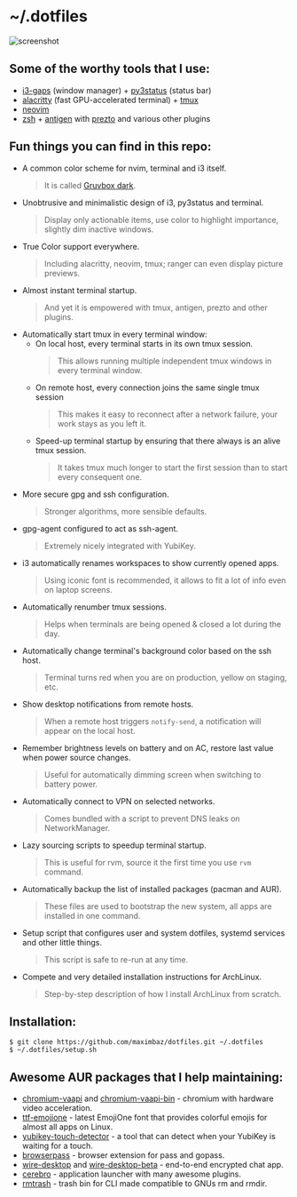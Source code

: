 # ~/.dotfiles

![screenshot](https://user-images.githubusercontent.com/1177900/33517859-c9b41854-d78b-11e7-8244-ad4436bc6e78.png)

## Some of the worthy tools that I use:

- [i3-gaps](https://github.com/Airblader/i3) (window manager) + [py3status](https://github.com/ultrabug/py3status) (status bar)
- [alacritty](https://github.com/jwilm/alacritty) (fast GPU-accelerated terminal) + [tmux](https://github.com/tmux/tmux)
- [neovim](https://github.com/neovim/neovim)
- [zsh](https://www.zsh.org) + [antigen](https://github.com/zsh-users/antigen) with [prezto](https://github.com/sorin-ionescu/prezto) and various other plugins

## Fun things you can find in this repo:

- A common color scheme for nvim, terminal and i3 itself.
  > It is called [Gruvbox dark](https://github.com/morhetz/gruvbox).
- Unobtrusive and minimalistic design of i3, py3status and terminal.
  > Display only actionable items, use color to highlight importance, slightly dim inactive windows.
- True Color support everywhere.
  > Including alacritty, neovim, tmux; ranger can even display picture previews.
- Almost instant terminal startup.
  > And yet it is empowered with tmux, antigen, prezto and other plugins.
- Automatically start tmux in every terminal window:
  - On local host, every terminal starts in its own tmux session.
    > This allows running multiple independent tmux windows in every terminal window.
  - On remote host, every connection joins the same single tmux session
    > This makes it easy to reconnect after a network failure, your work stays as you left it.
  - Speed-up terminal startup by ensuring that there always is an alive tmux session.
    > It takes tmux much longer to start the first session than to start every consequent one.
- More secure gpg and ssh configuration.
  > Stronger algorithms, more sensible defaults.
- gpg-agent configured to act as ssh-agent.
  > Extremely nicely integrated with YubiKey.
- i3 automatically renames workspaces to show currently opened apps.
  > Using iconic font is recommended, it allows to fit a lot of info even on laptop screens.
- Automatically renumber tmux sessions.
  > Helps when terminals are being opened & closed a lot during the day.
- Automatically change terminal's background color based on the ssh host.
  > Terminal turns red when you are on production, yellow on staging, etc.
- Show desktop notifications from remote hosts.
  > When a remote host triggers `notify-send`, a notification will appear on the local host.
- Remember brightness levels on battery and on AC, restore last value when power source changes.
  > Useful for automatically dimming screen when switching to battery power.
- Automatically connect to VPN on selected networks.
  > Comes bundled with a script to prevent DNS leaks on NetworkManager.
- Lazy sourcing scripts to speedup terminal startup.
  > This is useful for rvm, source it the first time you use `rvm` command.
- Automatically backup the list of installed packages (pacman and AUR).
  > These files are used to bootstrap the new system, all apps are installed in one command.
- Setup script that configures user and system dotfiles, systemd services and other little things.
  > This script is safe to re-run at any time.
- Compete and very detailed installation instructions for ArchLinux.
  > Step-by-step description of how I install ArchLinux from scratch.

## Installation:

```
$ git clone https://github.com/maximbaz/dotfiles.git ~/.dotfiles
$ ~/.dotfiles/setup.sh
```

## Awesome AUR packages that I help maintaining:

- [chromium-vaapi](https://aur.archlinux.org/packages/chromium-vaapi) and [chromium-vaapi-bin](https://aur.archlinux.org/packages/chromium-vaapi-bin) - chromium with hardware video acceleration.
- [ttf-emojione](https://aur.archlinux.org/packages/ttf-emojione) - latest EmojiOne font that provides colorful emojis for almost all apps on Linux.
- [yubikey-touch-detector](https://aur.archlinux.org/packages/yubikey-touch-detector) - a tool that can detect when your YubiKey is waiting for a touch.
- [browserpass](https://aur.archlinux.org/packages/browserpass) - browser extension for pass and gopass.
- [wire-desktop](https://aur.archlinux.org/packages/wire-desktop) and [wire-desktop-beta](https://aur.archlinux.org/packages/wire-desktop-beta) - end-to-end encrypted chat app.
- [cerebro](https://aur.archlinux.org/packages/cerebro) - application launcher with many awesome plugins.
- [rmtrash](https://aur.archlinux.org/packages/rmtrash) - trash bin for CLI made compatible to GNUs rm and rmdir.
